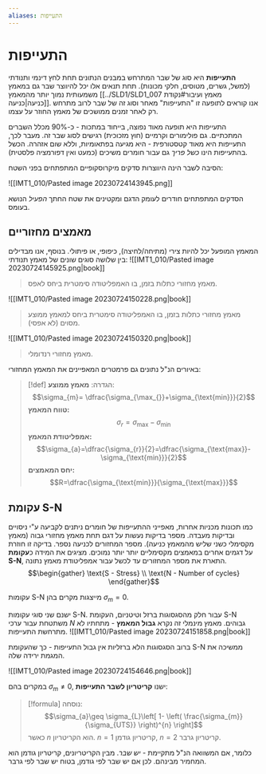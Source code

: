 ```yaml
---
aliases: התעייפות
---
```

# התעייפות

**התעייפות** היא סוג של שבר המתרחש במבנים הנתונים תחת לחץ דינמי ותנודתי (למשל, גשרים, מטוסים, חלקי מכונות). תחת תנאים אלו יכל להיווצר שבר גם במאמץ משמעותית נמוך יותר מהמאמץ [[../SLD1/SLD1_007 מאמץ ועיבור#נקודת כניעה|כניעה]].
אנו קוראים לתופעה זו "התעייפות" מאחר וסוג זה של שבר לרוב מתרחש רק לאחר זמנים ממושכים של מאמץ החוזר על עצמו.

התעייפות היא תופעה מאוד נפוצה, בייחוד במתכות - כ-90% מכלל השברים המתכתיים. גם פולימורים וקרמיים (חוץ מזכוכית) רגישים לסוג שבר זה. מעבר לכך, התעייפות היא מאוד קטסטורפית - היא מגיעה בפתאומיות, וללא שום אזהרה. הכשל בהתעייפות הינו *כשל פריך* גם עבור חומרים משיכים (כמעט ואין דפורמציה פלסטית).

הסיבה לשבר הינה היווצרות סדקים מיקרוסקופיים המתפתחים בפני השטח:

![[IMT1_010/Pasted image 20230724143945.png]]

הסדקים המתפתחים חודרים לעומק הדגם ומקטינים את שטח החתך *הפעיל* הנושא בעומס.

## מאמצים מחזוריים
המאמץ המופעל יכל להיות צירי (מתיחה/לחיצה), כיפופי, או פיתולי. בנוסף, אנו מבדילים בין שלושה סוגים שונים של מאמץ תנודתי:
![[IMT1_010/Pasted image 20230724145925.png|book]]
> מאמץ מחזורי כתלות בזמן, בו האמפליטודה סימטרית ביחס לאפס.

![[IMT1_010/Pasted image 20230724150228.png|book]]
> מאמץ מחזורי כתלות בזמן, בו האמפליטודה סימטרית ביחס למאמץ ממוצע מסוים (לא אפסי).

![[IMT1_010/Pasted image 20230724150320.png|book]]
> מאמץ מחזורי רנדומלי.

 באיורים הנ"ל נתונים גם פרמטרים המאפיינים את המאמץ המחזורי:
>[!def] הגדרה: 
 >**מאמץ ממוצע**:
 >$$\sigma_{m}= \dfrac{\sigma_{\max_{}}+\sigma_{\text{min}}}{2}$$
 > **טווח המאמץ:**
 > $$\sigma_{r}=\sigma_{\text{max}}-\sigma_{\text{min}}$$
 >**אמפליטודת המאמץ:**
 >$$\sigma_{a}=\dfrac{\sigma_{r}}{2}=\dfrac{\sigma_{\text{max}}-\sigma_{\text{min}}}{2}$$
 >**יחס המאמצים:**
 >$$R=\dfrac{\sigma_{\text{min}}}{\sigma_{\text{max}}}$$
 
## עקומת S-N
כמו תכונות מכניות אחרות, מאפייני ההתעייפות של חומרים ניתנים לקביעה ע"י ניסויים ובדיקות מעבדה. מספר בדיקות נעשות על דגם תחת מאמץ מחזורי גבוה (מאמץ מקסימלי כשני שליש מהמאמץ כניעה). מספר המחזורים לכניעה נספר. בדיקה זו חוזרת על דגמים אחרים במאמצים מקסימליים יותר יותר נמוכים. מציגים את המידה כ**עקומת S-N**, התארת את מספר המחזורים עד לכשל עבור אמפליטודת מאמץ נתונה.
$$\begin{gather}
\text{S - Stress} \\
\text{N - Number of cycles}
\end{gather}$$

עקומות S-N מייצגות מקרים בהן $\sigma _m=0$.

ישנם שני סוגי עקומות S-N. עבור חלק מהסגסוגות ברזל וטיטניום, העקומת S-N משתטחת עבור ערכי $N$ גבוהים. מאמץ מינמלי זה נקרא **גבול המאמץ** - מתחתיו לא מתרחשת התעייפות.
![[IMT1_010/Pasted image 20230724151858.png|book]]

ברוב הסגסוגות הלא ברזליות אין גבול התעייפות - כך שהעקומת S-N ממשיכה את המגמת ירידה שלה.

![[IMT1_010/Pasted image 20230724154646.png|book]]


במקרים בהם $\sigma_{m}\neq 0$, ישנו **קריטריון לשבר התעייפות**:
>[!formula] נוסחה: 
 >$$\sigma_{a}\geq \sigma_{L}\left[ 1- \left( \frac{\sigma_{m}}{\sigma_{UTS}} \right)^{n} \right]$$
 >כאשר $n$ הוא הקריטריון. $n=1$ קריטריון גודמן, $n=2$ קריטריון גרבר.
 
 כלומר, אם המשוואה הנ"ל מתקיימת - *יש שבר*. מבין הקריטריונים, קריטריון גודמן הוא המחמיר מבינהם. לכן אם יש שבר לפי גודמן, בטוח יש שבר לפי גרבר.